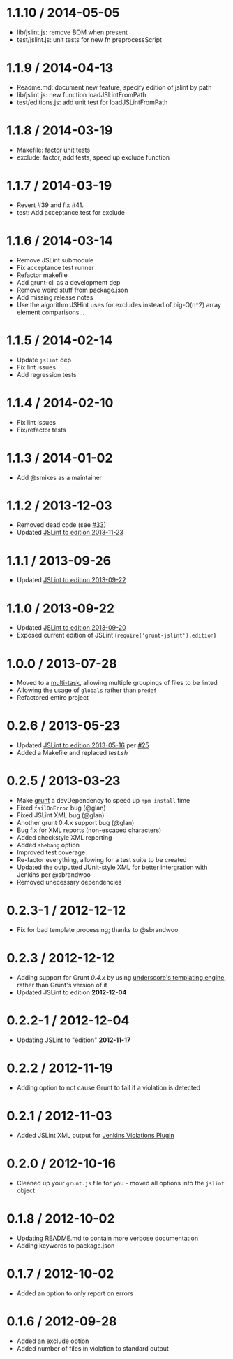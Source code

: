 1.1.10 / 2014-05-05
===================

 * lib/jslint.js: remove BOM when present
 * test/jslint.js: unit tests for new fn preprocessScript

1.1.9 / 2014-04-13
==================

 * Readme.md: document new feature, specify edition of jslint by path
 * lib/jslint.js: new function loadJSLintFromPath
 * test/editions.js: add unit test for loadJSLintFromPath

1.1.8 / 2014-03-19
==================

 * Makefile: factor unit tests
 * exclude: factor, add tests, speed up exclude function


1.1.7 / 2014-03-19
==================

 * Revert #39 and fix #41.
 * test: Add acceptance test for exclude

1.1.6 / 2014-03-14
==================

 * Remove JSLint submodule
 * Fix acceptance test runner
 * Refactor makefile
 * Add grunt-cli as a development dep
 * Remove weird stuff from package.json
 * Add missing release notes
 * Use the algorithm JSHint uses for excludes instead of big-O(n^2) array element comparisons...

1.1.5 / 2014-02-14
==================

- Update `jslint` dep
- Fix lint issues
- Add regression tests

1.1.4 / 2014-02-10
==================

- Fix lint issues
- Fix/refactor tests

1.1.3 / 2014-01-02
==================

- Add @smikes as a maintainer

1.1.2 / 2013-12-03
==================

- Removed dead code (see [#33](https://github.com/stephenmathieson/grunt-jslint/issues/33))
- Updated [JSLint to edition 2013-11-23](https://github.com/douglascrockford/JSLint/commit/bd6da6b0eb808cf9c2813d8952591898d8f580b6)

1.1.1 / 2013-09-26
==================

- Updated [JSLint to edition 2013-09-22](https://github.com/douglascrockford/JSLint/commit/256cf8decf04e7dc9012176d81c90b7128fcd30d)

1.1.0 / 2013-09-22
==================

- Updated [JSLint to edition 2013-09-20](https://github.com/douglascrockford/JSLint/commit/502f26ba1f2172ba9b412797ad88b5d709c123f9)
- Exposed current edition of JSLint (`require('grunt-jslint').edition`)

1.0.0 / 2013-07-28
==================

- Moved to a [multi-task](http://gruntjs.com/creating-tasks#multi-tasks), allowing multiple groupings of files to be linted
- Allowing the usage of `globals` rather than `predef`
- Refactored entire project

0.2.6 / 2013-05-23
==================

- Updated [JSLint to edition 2013-05-16](https://github.com/douglascrockford/JSLint/commit/1d8c1f8f7410b505ccbb039a74025cd75a926ce3) per [#25](https://github.com/stephenmathieson/grunt-jslint/issues/25)
- Added a Makefile and replaced *test.sh*

0.2.5 / 2013-03-23
==================

- Make [grunt](http://gruntjs.com/) a devDependency to speed up `npm install` time
- Fixed `failOnError` bug (@glan)
- Fixed JSLint XML bug (@glan)
- Another grunt 0.4.x support bug (@glan)
- Bug fix for XML reports (non-escaped characters)
- Added checkstyle XML reporting
- Added `shebang` option
- Improved test coverage
- Re-factor everything, allowing for a test suite to be created
- Updated the outputted JUnit-style XML for better intergration with Jenkins per @sbrandwoo
- Removed unecessary dependencies

0.2.3-1 / 2012-12-12
==================

- Fix for bad template processing; thanks to @sbrandwoo

0.2.3 / 2012-12-12
==================

- Adding support for Grunt *0.4.x* by using [underscore's templating engine](http://underscorejs.org/#template), rather than Grunt's version of it
- Updated JSLint to edition **2012-12-04**

0.2.2-1 / 2012-12-04
==================

- Updating JSLint to "edition" **2012-11-17**

0.2.2 / 2012-11-19
==================

- Adding option to not cause Grunt to fail if a violation is detected

0.2.1 / 2012-11-03
==================

- Added JSLint XML output for [Jenkins Violations Plugin](https://github.com/jenkinsci/violations-plugin)

0.2.0 / 2012-10-16
==================

- Cleaned up your `grunt.js` file for you - moved all options into the `jslint` object

0.1.8 / 2012-10-02
==================

- Updating README.md to contain more verbose documentation
- Adding keywords to package.json

0.1.7 / 2012-10-02
==================

- Added an option to only report on errors

0.1.6 / 2012-09-28
==================

- Added an exclude option
- Added number of files in violation to standard output
